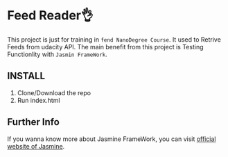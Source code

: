 # Feed Reader👌
This project is just for training in `fend NanoDegree Course`.
It used to Retrive Feeds from udacity API.
The main benefit from this project is Testing Functionlity with `Jasmin FrameWork`.

## INSTALL

 1. Clone/Download the repo
 2. Run index.html

## Further Info
If you wanna know more about Jasmine FrameWork, you can visit [ official website of Jasmine](https://jasmine.github.io/pages/docs_home.html).
